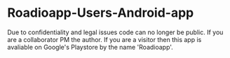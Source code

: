 # Roadioapp-Users-Android-app
Due to confidentiality and legal issues code can no longer be public. 
If you are a collaborator PM the author.
If you are a visitor then this app is avaliable on Google's Playstore by the name 'Roadioapp'.

